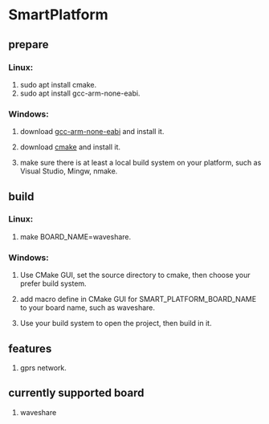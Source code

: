 # SmartPlatform

## prepare

### Linux:

1. sudo apt install cmake.
2. sudo apt install gcc-arm-none-eabi.

### Windows:

1. download [gcc-arm-none-eabi](https://developer.arm.com/open-source/gnu-toolchain/gnu-rm/downloads) and install it.

2. download [cmake](https://cmake.org/download) and install it.

3. make sure there is at least a local build system on your platform, such as Visual Studio, Mingw, nmake.

## build

### Linux:

1. make BOARD_NAME=waveshare.

### Windows:

1. Use CMake GUI, set the source directory to cmake, then choose your prefer build system.

2. add macro define in CMake GUI for SMART_PLATFORM_BOARD_NAME to your board name, such as waveshare.

3. Use your build system to open the project, then build in it.

## features

1. gprs network.

## currently supported board

1. waveshare

